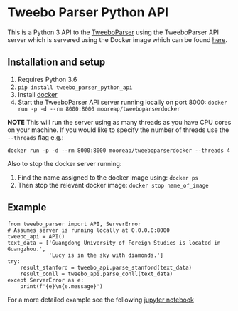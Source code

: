 # Tweebo Parser Python API

This is a Python 3 API to the [TweeboParser](https://github.com/apmoore1/TweeboParser) using the TweeboParser API server which is servered using the Docker image which can be found [here](https://github.com/apmoore1/TweeboParserDocker).

## Installation and setup

1. Requires Python 3.6
2. `pip install tweebo_parser_python_api`
3. Install [docker](https://docs.docker.com/install/)
4. Start the TweeboParser API server running locally on port 8000: `docker run -p -d --rm 8000:8000 mooreap/tweeboparserdocker`

**NOTE** This will run the server using as many threads as you have CPU cores on your machine. If you would like to specify the number of threads use the `--threads` flag e.g.:

`docker run -p -d --rm 8000:8000 mooreap/tweeboparserdocker --threads 4`

Also to stop the docker server running:
1. Find the name assigned to the docker image using: `docker ps`
2. Then stop the relevant docker image: `docker stop name_of_image`

## Example

```
from tweebo_parser import API, ServerError
# Assumes server is running locally at 0.0.0.0:8000
tweebo_api = API()
text_data = ['Guangdong University of Foreign Studies is located in Guangzhou.',
             'Lucy is in the sky with diamonds.']
try:
    result_stanford = tweebo_api.parse_stanford(text_data)
    result_conll = tweebo_api.parse_conll(text_data)
except ServerError as e:
    print(f'{e}\n{e.message}')
```

For a more detailed example see the following [jupyter notebook](./notebooks/example.ipynb)
